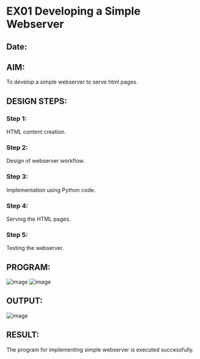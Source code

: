 # EX01 Developing a Simple Webserver
## Date:

## AIM:
To develop a simple webserver to serve html pages.

## DESIGN STEPS:
### Step 1: 
HTML content creation.

### Step 2:
Design of webserver workflow.

### Step 3:
Implementation using Python code.

### Step 4:
Serving the HTML pages.

### Step 5:
Testing the webserver.

## PROGRAM:
![image](https://github.com/Anjana2205/ORM/assets/144869446/2520da22-c48d-4684-8d55-df67f668bef6)
![image](https://github.com/Anjana2205/ORM/assets/144869446/87306c59-bb78-4dd4-b3c8-3ef209beea34)


## OUTPUT:
![image](https://github.com/Anjana2205/ORM/assets/144869446/fcbc7bda-4920-49a5-9a27-c539389a12b6)



## RESULT:
The program for implementing simple webserver is executed successfully.
